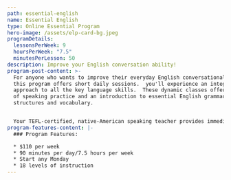 ```yaml
---
path: essential-english
name: Essential English
type: Online Essential Program
hero-image: /assets/elp-card-bg.jpeg
programDetails:
  lessonsPerWeek: 9
  hoursPerWeek: "7.5"
  minutesPerLesson: 50
description: Improve your English conversation ability!
program-post-content: >-
  For anyone who wants to improve their everyday English conversational ability,
  this program offers short daily sessions.  you'll experience an integrated
  approach to all the key language skills.  These dynamic classes offer plenty
  of speaking practice and an introduction to essential English grammar
  structures and vocabulary.  


  Your TEFL-certified, native-American speaking teacher provides immediate feedback and expert guidance at every step!
program-features-content: |-
  ### Program Features:

  * $110 per week
  * 90 minutes per day/7.5 hours per week
  * Start any Monday
  * 18 levels of instruction
---
```

